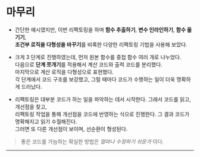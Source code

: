 # 마무리

- 간단한 예시였지만, 이번 리팩토링을 하며 **함수 추출하기**, **변수 인라인하기**, **함수 옮기기**,  
  **조건부 로직을 다형성을 바꾸기**를 비록한 다양한 리팩토링 기법을 사용해 보았다.

- 크게 3 단계로 진행하였는데, 먼저 원본 함수를 중첩 함수 여러 개로 나누었다.  
  다음으로 **단계 쪼개기**를 적용해서 계산 코드와 출력 코드를 분리했다.  
  마지막으로 계산 로직을 다형성으로 표현했다.  
  각 단계에서 코드 구조를 보강했고, 그럴 때마다 코드가 수행하는 일이 더욱 명확하게 드러났다.

- 리팩토링은 대부분 코드가 하는 일을 파악하는 데서 시작한다. 그래서 코드를 읽고, 개선점을 찾고,  
  리팩토링 작업을 통해 개선점을 코드에 반영하는 식으로 진행한다. 그 결과 코드가 명확해지고 읽기 수월해진다.  
  그러면 또 다른 개선점이 보이며, 선순환이 형성된다.

> 좋은 코드를 가늠하는 확실한 방법은 _얼마나 수정하기 쉬운가_ 이다.

<hr/>
